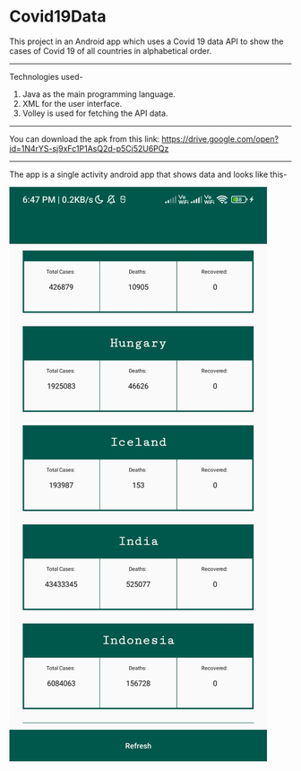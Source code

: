 # Covid19Data

This project in an Android app which uses a Covid 19 data API to show the cases of Covid 19 of all countries in alphabetical order.

------------------------------------------------------

Technologies used-

1) Java as the main programming language.
2) XML for the user interface.
3) Volley is used for fetching the API data.

------------------------------------------------------

You can download the apk from this link: https://drive.google.com/open?id=1N4rYS-sj9xFc1P1AsQ2d-p5Ci52U6PQz

------------------------------------------------------

The app is a single activity android app that shows data and looks like this-

![](covid.jpeg)
